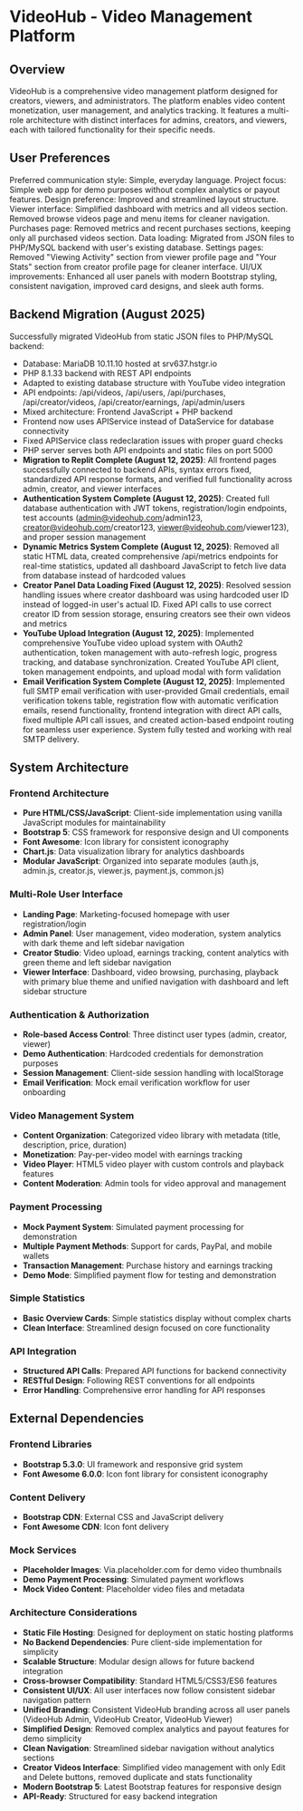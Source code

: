 # VideoHub - Video Management Platform

## Overview

VideoHub is a comprehensive video management platform designed for creators, viewers, and administrators. The platform enables video content monetization, user management, and analytics tracking. It features a multi-role architecture with distinct interfaces for admins, creators, and viewers, each with tailored functionality for their specific needs.

## User Preferences

Preferred communication style: Simple, everyday language.
Project focus: Simple web app for demo purposes without complex analytics or payout features.
Design preference: Improved and streamlined layout structure.
Viewer interface: Simplified dashboard with metrics and all videos section. Removed browse videos page and menu items for cleaner navigation.
Purchases page: Removed metrics and recent purchases sections, keeping only all purchased videos section.
Data loading: Migrated from JSON files to PHP/MySQL backend with user's existing database.
Settings pages: Removed "Viewing Activity" section from viewer profile page and "Your Stats" section from creator profile page for cleaner interface.
UI/UX improvements: Enhanced all user panels with modern Bootstrap styling, consistent navigation, improved card designs, and sleek auth forms.

## Backend Migration (August 2025)

Successfully migrated VideoHub from static JSON files to PHP/MySQL backend:
- Database: MariaDB 10.11.10 hosted at srv637.hstgr.io
- PHP 8.1.33 backend with REST API endpoints
- Adapted to existing database structure with YouTube video integration
- API endpoints: /api/videos, /api/users, /api/purchases, /api/creator/videos, /api/creator/earnings, /api/admin/users
- Mixed architecture: Frontend JavaScript + PHP backend
- Frontend now uses APIService instead of DataService for database connectivity
- Fixed APIService class redeclaration issues with proper guard checks
- PHP server serves both API endpoints and static files on port 5000
- **Migration to Replit Complete (August 12, 2025)**: All frontend pages successfully connected to backend APIs, syntax errors fixed, standardized API response formats, and verified full functionality across admin, creator, and viewer interfaces
- **Authentication System Complete (August 12, 2025)**: Created full database authentication with JWT tokens, registration/login endpoints, test accounts (admin@videohub.com/admin123, creator@videohub.com/creator123, viewer@videohub.com/viewer123), and proper session management
- **Dynamic Metrics System Complete (August 12, 2025)**: Removed all static HTML data, created comprehensive /api/metrics endpoints for real-time statistics, updated all dashboard JavaScript to fetch live data from database instead of hardcoded values
- **Creator Panel Data Loading Fixed (August 12, 2025)**: Resolved session handling issues where creator dashboard was using hardcoded user ID instead of logged-in user's actual ID. Fixed API calls to use correct creator ID from session storage, ensuring creators see their own videos and metrics
- **YouTube Upload Integration (August 12, 2025)**: Implemented comprehensive YouTube video upload system with OAuth2 authentication, token management with auto-refresh logic, progress tracking, and database synchronization. Created YouTube API client, token management endpoints, and upload modal with form validation
- **Email Verification System Complete (August 12, 2025)**: Implemented full SMTP email verification with user-provided Gmail credentials, email verification tokens table, registration flow with automatic verification emails, resend functionality, frontend integration with direct API calls, fixed multiple API call issues, and created action-based endpoint routing for seamless user experience. System fully tested and working with real SMTP delivery.

## System Architecture

### Frontend Architecture
- **Pure HTML/CSS/JavaScript**: Client-side implementation using vanilla JavaScript modules for maintainability
- **Bootstrap 5**: CSS framework for responsive design and UI components
- **Font Awesome**: Icon library for consistent iconography
- **Chart.js**: Data visualization library for analytics dashboards
- **Modular JavaScript**: Organized into separate modules (auth.js, admin.js, creator.js, viewer.js, payment.js, common.js)

### Multi-Role User Interface
- **Landing Page**: Marketing-focused homepage with user registration/login
- **Admin Panel**: User management, video moderation, system analytics with dark theme and left sidebar navigation
- **Creator Studio**: Video upload, earnings tracking, content analytics with green theme and left sidebar navigation  
- **Viewer Interface**: Dashboard, video browsing, purchasing, playback with primary blue theme and unified navigation with dashboard and left sidebar structure

### Authentication & Authorization
- **Role-based Access Control**: Three distinct user types (admin, creator, viewer)
- **Demo Authentication**: Hardcoded credentials for demonstration purposes
- **Session Management**: Client-side session handling with localStorage
- **Email Verification**: Mock email verification workflow for user onboarding

### Video Management System
- **Content Organization**: Categorized video library with metadata (title, description, price, duration)
- **Monetization**: Pay-per-video model with earnings tracking
- **Video Player**: HTML5 video player with custom controls and playback features
- **Content Moderation**: Admin tools for video approval and management

### Payment Processing
- **Mock Payment System**: Simulated payment processing for demonstration
- **Multiple Payment Methods**: Support for cards, PayPal, and mobile wallets
- **Transaction Management**: Purchase history and earnings tracking
- **Demo Mode**: Simplified payment flow for testing and demonstration

### Simple Statistics
- **Basic Overview Cards**: Simple statistics display without complex charts
- **Clean Interface**: Streamlined design focused on core functionality

### API Integration
- **Structured API Calls**: Prepared API functions for backend connectivity
- **RESTful Design**: Following REST conventions for all endpoints
- **Error Handling**: Comprehensive error handling for API responses

## External Dependencies

### Frontend Libraries
- **Bootstrap 5.3.0**: UI framework and responsive grid system
- **Font Awesome 6.0.0**: Icon font library for consistent iconography

### Content Delivery
- **Bootstrap CDN**: External CSS and JavaScript delivery
- **Font Awesome CDN**: Icon font delivery

### Mock Services
- **Placeholder Images**: Via.placeholder.com for demo video thumbnails
- **Demo Payment Processing**: Simulated payment workflows
- **Mock Video Content**: Placeholder video files and metadata

### Architecture Considerations
- **Static File Hosting**: Designed for deployment on static hosting platforms
- **No Backend Dependencies**: Pure client-side implementation for simplicity
- **Scalable Structure**: Modular design allows for future backend integration
- **Cross-browser Compatibility**: Standard HTML5/CSS3/ES6 features
- **Consistent UI/UX**: All user interfaces now follow consistent sidebar navigation pattern
- **Unified Branding**: Consistent VideoHub branding across all user panels (VideoHub Admin, VideoHub Creator, VideoHub Viewer)
- **Simplified Design**: Removed complex analytics and payout features for demo simplicity  
- **Clean Navigation**: Streamlined sidebar navigation without analytics sections
- **Creator Videos Interface**: Simplified video management with only Edit and Delete buttons, removed duplicate and stats functionality
- **Modern Bootstrap 5**: Latest Bootstrap features for responsive design
- **API-Ready**: Structured for easy backend integration